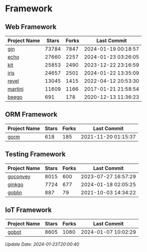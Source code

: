 # Framework

## Web Framework
| Project Name | Stars | Forks | Last Commit |
| ------------ | ----- | ----- | ----------- |
| [gin](https://github.com/gin-gonic/gin) | 73784 | 7847 | 2024-01-19 00:18:57 |
| [echo](https://github.com/labstack/echo) | 27660 | 2257 | 2024-01-23 03:26:05 |
| [kit](https://github.com/go-kit/kit) | 25853 | 2490 | 2023-12-22 23:16:59 |
| [iris](https://github.com/kataras/iris) | 24657 | 2501 | 2024-01-22 13:35:09 |
| [revel](https://github.com/revel/revel) | 13045 | 1415 | 2022-04-12 20:53:30 |
| [martini](https://github.com/go-martini/martini) | 11609 | 1166 | 2017-01-21 21:58:54 |
| [beego](https://github.com/astaxie/beego) | 691 | 178 | 2020-12-13 11:36:23 |

## ORM Framework
| Project Name | Stars | Forks | Last Commit |
| ------------ | ----- | ----- | ----------- |
| [gorm](https://github.com/jinzhu/gorm) | 618 | 185 | 2021-11-20 01:15:37 |

## Testing Framework
| Project Name | Stars | Forks | Last Commit |
| ------------ | ----- | ----- | ----------- |
| [goconvey](https://github.com/smartystreets/goconvey) | 8015 | 600 | 2023-07-27 16:57:29 |
| [ginkgo](https://github.com/onsi/ginkgo) | 7724 | 677 | 2024-01-18 02:05:25 |
| [goblin](https://github.com/franela/goblin) | 887 | 79 | 2021-10-03 14:34:22 |

## IoT Framework
| Project Name | Stars | Forks | Last Commit |
| ------------ | ----- | ----- | ----------- |
| [gobot](https://github.com/hybridgroup/gobot) | 8605 | 1080 | 2024-01-07 10:02:29 |

*Update Date: 2024-01-23T20:00:40*